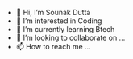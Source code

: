 - 👋 Hi, I’m Sounak Dutta
- 👀 I’m interested in Coding
- 🌱 I’m currently learning Btech
- 💞️ I’m looking to collaborate on ...
- 📫 How to reach me ...

<!---
Sounak27/Sounak27 is a ✨ special ✨ repository because its `README.md` (this file) appears on your GitHub profile.
You can click the Preview link to take a look at your changes.
--->
